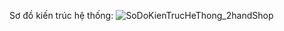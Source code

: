 Sơ đồ kiến trúc hệ thống:
![SoDoKienTrucHeThong_2handShop](https://github.com/trngmhuu/2handShop-microservice/assets/99800511/d33d1dd6-be8f-48da-be62-1026c17aa428)
